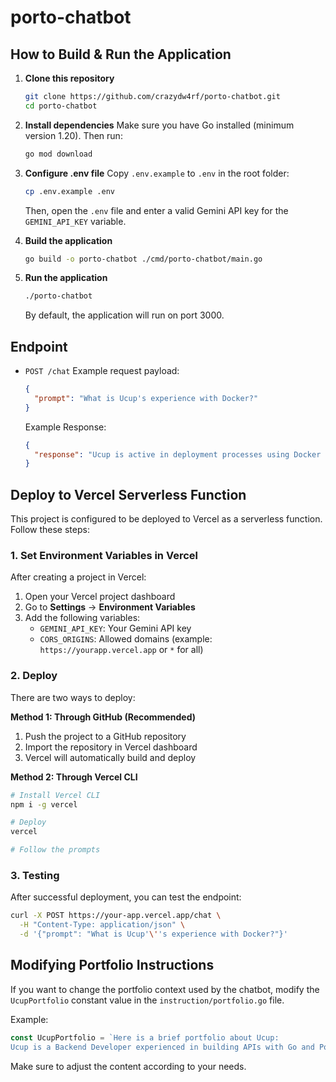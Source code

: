 # porto-chatbot

## How to Build & Run the Application

1. **Clone this repository**
   ```bash
   git clone https://github.com/crazydw4rf/porto-chatbot.git
   cd porto-chatbot
   ```

2. **Install dependencies**
   Make sure you have Go installed (minimum version 1.20).
   Then run:
   ```bash
   go mod download
   ```

3. **Configure .env file**
   Copy `.env.example` to `.env` in the root folder:
   ```bash
   cp .env.example .env
   ```
   Then, open the `.env` file and enter a valid Gemini API key for the `GEMINI_API_KEY` variable.

4. **Build the application**
   ```bash
   go build -o porto-chatbot ./cmd/porto-chatbot/main.go
   ```

5. **Run the application**
   ```bash
   ./porto-chatbot
   ```
   By default, the application will run on port 3000.

## Endpoint

- `POST /chat`
  Example request payload:
  ```json
  {
    "prompt": "What is Ucup's experience with Docker?"
  }
  ```
  Example Response:
  ```json
  {
    "response": "Ucup is active in deployment processes using Docker and CI/CD pipelines with GitHub Actions..."
  }
  ```

## Deploy to Vercel Serverless Function

This project is configured to be deployed to Vercel as a serverless function. Follow these steps:

### 1. Set Environment Variables in Vercel

After creating a project in Vercel:

1. Open your Vercel project dashboard
2. Go to **Settings** → **Environment Variables**
3. Add the following variables:
   - `GEMINI_API_KEY`: Your Gemini API key
   - `CORS_ORIGINS`: Allowed domains (example: `https://yourapp.vercel.app` or `*` for all)

### 2. Deploy

There are two ways to deploy:

**Method 1: Through GitHub (Recommended)**
1. Push the project to a GitHub repository
2. Import the repository in Vercel dashboard
3. Vercel will automatically build and deploy

**Method 2: Through Vercel CLI**
```bash
# Install Vercel CLI
npm i -g vercel

# Deploy
vercel

# Follow the prompts
```

### 3. Testing

After successful deployment, you can test the endpoint:
```bash
curl -X POST https://your-app.vercel.app/chat \
  -H "Content-Type: application/json" \
  -d '{"prompt": "What is Ucup'\''s experience with Docker?"}'
```

## Modifying Portfolio Instructions

If you want to change the portfolio context used by the chatbot, modify the `UcupPortfolio` constant value in the `instruction/portfolio.go` file.

Example:
```go
const UcupPortfolio = `Here is a brief portfolio about Ucup:
Ucup is a Backend Developer experienced in building APIs with Go and PostgreSQL...`
```
Make sure to adjust the content according to your needs.
